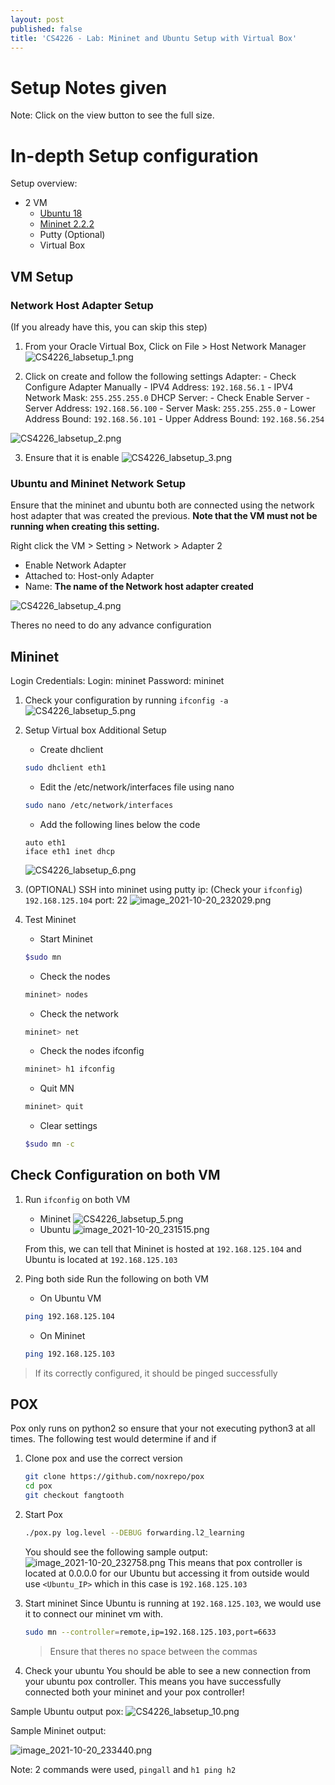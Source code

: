 ```yaml
---
layout: post
published: false
title: 'CS4226 - Lab: Mininet and Ubuntu Setup with Virtual Box'
---
```

# Setup Notes given

Note: Click on the view button to see the full size.

# In-depth Setup configuration

Setup overview:
- 2 VM
	- [Ubuntu 18](https://releases.ubuntu.com/18.04.6/ubuntu-18.04.6-desktop-amd64.iso)
    - [Mininet 2.2.2](https://github.com/mininet/mininet/releases/download/2.2.2/mininet-2.2.2-170321-ubuntu-14.04.4-server-amd64.zip)
    - Putty (Optional)
    - Virtual Box
    
## VM Setup

### Network Host Adapter Setup

(If you already have this, you can skip this step)

1. From your Oracle Virtual Box, Click on File > Host Network Manager
	![CS4226_labsetup_1.png]({{site.baseurl}}/img/CS4226_labsetup_1.png)



2. Click on create and follow the following settings
	Adapter:
    	- Check Configure Adapter Manually
        - IPV4 Address: `192.168.56.1`
        - IPV4 Network Mask: `255.255.255.0`
    DHCP Server:
    	- Check Enable Server
    	- Server Address: `192.168.56.100`
        - Server Mask: `255.255.255.0`
        - Lower Address Bound: `192.168.56.101`
        - Upper Address Bound: `192.168.56.254`
  
  ![CS4226_labsetup_2.png]({{site.baseurl}}/img/CS4226_labsetup_2.png)




3. Ensure that it is enable
![CS4226_labsetup_3.png]({{site.baseurl}}/img/CS4226_labsetup_3.png)





### Ubuntu and Mininet Network Setup
Ensure that the mininet and ubuntu both are connected using the network host adapter that was created the previous. **Note that the VM must not be running when creating this setting.**

Right click the VM > Setting > Network > Adapter 2 
- Enable Network Adapter
- Attached to: Host-only Adapter
- Name: **The name of the Network host adapter created**

![CS4226_labsetup_4.png]({{site.baseurl}}/img/CS4226_labsetup_4.png)

Theres no need to do any advance configuration

## Mininet
Login Credentials: 
		Login: mininet
        Password: mininet


1. Check your configuration by running `ifconfig -a`
	![CS4226_labsetup_5.png]({{site.baseurl}}/img/CS4226_labsetup_5.png)



2. Setup Virtual box Additional Setup
	- Create dhclient
	```bash
	sudo dhclient eth1
	```
    - Edit the /etc/network/interfaces file using nano
	```bash
	sudo nano /etc/network/interfaces
	```
    
    - Add the following lines below the code
    ```
    auto eth1
 	iface eth1 inet dhcp
    ```
    
    ![CS4226_labsetup_6.png]({{site.baseurl}}/img/CS4226_labsetup_6.png)

3. (OPTIONAL) SSH into mininet using putty
	ip: (Check your `ifconfig`) `192.168.125.104`
    port: 22
    ![image_2021-10-20_232029.png]({{site.baseurl}}/img/image_2021-10-20_232029.png)

4. Test Mininet
	- Start Mininet
    ```bash
    $sudo mn
    ```
    - Check the nodes
    ```bash
    mininet> nodes
    ```
    - Check the network
    ```bash
    mininet> net
    ```
    - Check the nodes ifconfig
    ```bash
    mininet> h1 ifconfig
    ```
    - Quit MN
    ```bash
    mininet> quit
    ```
    - Clear settings
    ```bash
    $sudo mn -c
    ```


## Check Configuration on both VM
1. Run `ifconfig` on both VM
	
    - Mininet
    ![CS4226_labsetup_5.png]({{site.baseurl}}/img/CS4226_labsetup_5.png)
    - Ubuntu
    ![image_2021-10-20_231515.png]({{site.baseurl}}/img/image_2021-10-20_231515.png)

	From this, we can tell that Mininet is hosted at `192.168.125.104` and Ubuntu is located at `192.168.125.103`

2. Ping both side
	Run the following on both VM
    - On Ubuntu VM
    ```bash
    ping 192.168.125.104
    ```
    - On Mininet
    ```bash
    ping 192.168.125.103
    ```
> If its correctly configured, it should be pinged successfully


## POX

Pox only runs on python2 so ensure that your not executing python3 at all times. The following test would determine if and if 

1. Clone pox and use the correct version
	```bash
    git clone https://github.com/noxrepo/pox
    cd pox
    git checkout fangtooth
    ```

2. Start Pox
	```bash
    ./pox.py log.level --DEBUG forwarding.l2_learning
    ```
    You should see the following sample output:
    ![image_2021-10-20_232758.png]({{site.baseurl}}/img/image_2021-10-20_232758.png)
    This means that pox controller is located at 0.0.0.0 for our Ubuntu but accessing it from outside would use `<Ubuntu_IP>` which in this case is `192.168.125.103`

3. Start mininet
    Since Ubuntu is running at `192.168.125.103`, we would use it to connect our mininet vm with.
   	
    ```bash
    sudo mn --controller=remote,ip=192.168.125.103,port=6633
    ```
    > Ensure that theres no space between the commas

4. Check your ubuntu
	You should be able to see a new connection from your ubuntu pox controller. This means you have successfully connected both your mininet and your pox controller!


Sample Ubuntu output pox:
![CS4226_labsetup_10.png]({{site.baseurl}}/img/CS4226_labsetup_10.png)

Sample Mininet output:

![image_2021-10-20_233440.png]({{site.baseurl}}/img/image_2021-10-20_233440.png)

Note: 2 commands were used, `pingall` and `h1 ping h2`













